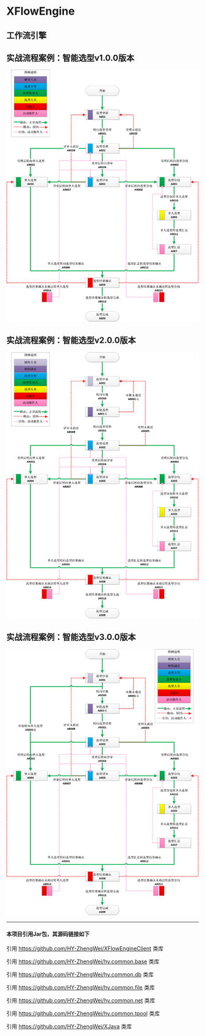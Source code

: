 # XFlowEngine

工作流引擎
------



实战流程案例：智能选型v1.0.0版本
------
![image](test/org/hy/xflow/engine/junit/S001_XX/db/流程模板v1.0.0/选型工作流.png)



实战流程案例：智能选型v2.0.0版本
------
![image](test/org/hy/xflow/engine/junit/S001_XX/db/流程模板v2.0.0/选型工作流.png)



实战流程案例：智能选型v3.0.0版本
------
![image](test/org/hy/xflow/engine/junit/S001_XX/db/流程模板v3.0.0/选型工作流.png)



---
#### 本项目引用Jar包，其源码链接如下
引用 https://github.com/HY-ZhengWei/XFlowEngineClient 类库

引用 https://github.com/HY-ZhengWei/hy.common.base 类库

引用 https://github.com/HY-ZhengWei/hy.common.db 类库

引用 https://github.com/HY-ZhengWei/hy.common.file 类库

引用 https://github.com/HY-ZhengWei/hy.common.net 类库

引用 https://github.com/HY-ZhengWei/hy.common.tpool 类库

引用 https://github.com/HY-ZhengWei/XJava 类库
